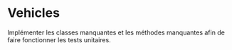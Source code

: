 # Vehicles #

Implémenter les classes manquantes et les méthodes manquantes afin de faire fonctionner les tests unitaires.
